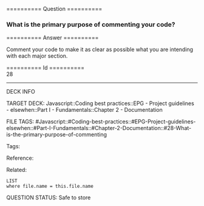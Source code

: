 ========== Question ==========  

### What is the primary purpose of commenting your code?  

========== Answer ==========  

Comment your code to make it as clear as possible what you are intending with each major section.

========== Id ==========  
28

---

DECK INFO

TARGET DECK: Javascript::Coding best practices::EPG - Project guidelines - elsewhen::Part I - Fundamentals::Chapter 2 - Documentation

FILE TAGS: #Javascript::#Coding-best-practices::#EPG-Project-guidelines-elsewhen::#Part-I-Fundamentals::#Chapter-2-Documentation::#28-What-is-the-primary-purpose-of-commenting

Tags:

Reference:

Related:

```dataview
LIST
where file.name = this.file.name
```

QUESTION STATUS: Safe to store
